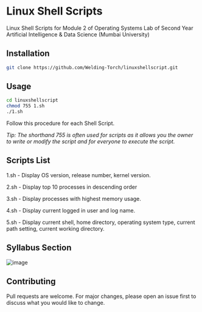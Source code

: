 # Linux Shell Scripts

Linux Shell Scripts for Module 2 of Operating Systems Lab of Second Year Artificial Intelligence & Data Science (Mumbai University)

## Installation
```bash
git clone https://github.com/Welding-Torch/linuxshellscript.git
```

## Usage
```bash
cd linuxshellscript
chmod 755 1.sh 
./1.sh
```

Follow this procedure for each Shell Script.

*Tip: The shorthand 755 is often used for scripts as it allows you the owner to write or modify the script and for everyone to execute the script.*

## Scripts List

1.sh - Display OS version, release number, kernel version.

2.sh - Display top 10 processes in descending order

3.sh - Display processes with highest memory usage.

4.sh - Display current logged in user and log name.

5.sh - Display current shell, home directory, operating system type, current path setting, current working directory.

## Syllabus Section

![image](https://user-images.githubusercontent.com/46340124/214917905-47488dce-de1b-43b3-bbd3-c78b2fa4fe77.png)

 
## Contributing

Pull requests are welcome. For major changes, please open an issue first
to discuss what you would like to change.
